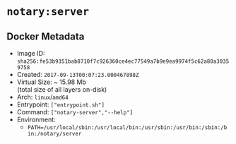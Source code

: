 # `notary:server`

## Docker Metadata

- Image ID: `sha256:fe53b9351bab8710f7c926360ce4ec77549a7b9e9ea9974f5c62a80a30359758`
- Created: `2017-09-13T00:07:23.000467898Z`
- Virtual Size: ~ 15.98 Mb  
  (total size of all layers on-disk)
- Arch: `linux`/`amd64`
- Entrypoint: `["entrypoint.sh"]`
- Command: `["notary-server","--help"]`
- Environment:
  - `PATH=/usr/local/sbin:/usr/local/bin:/usr/sbin:/usr/bin:/sbin:/bin:/notary/server`
